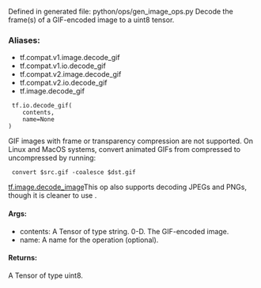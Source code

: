 Defined in generated file: python/ops/gen_image_ops.py
Decode the frame(s) of a GIF-encoded image to a uint8 tensor.
### Aliases:
- tf.compat.v1.image.decode_gif
- tf.compat.v1.io.decode_gif
- tf.compat.v2.image.decode_gif
- tf.compat.v2.io.decode_gif
- tf.image.decode_gif

```
 tf.io.decode_gif(
    contents,
    name=None
)
```
GIF images with frame or transparency compression are not supported. On Linux and MacOS systems, convert animated GIFs from compressed to uncompressed by running:

```
 convert $src.gif -coalesce $dst.gif
```
[tf.image.decode_image](https://tensorflow.google.cn/api_docs/python/tf/io/decode_image)This op also supports decoding JPEGs and PNGs, though it is cleaner to use .

#### Args:
- contents: A Tensor of type string. 0-D. The GIF-encoded image.
- name: A name for the operation (optional).
#### Returns:
A Tensor of type uint8.
